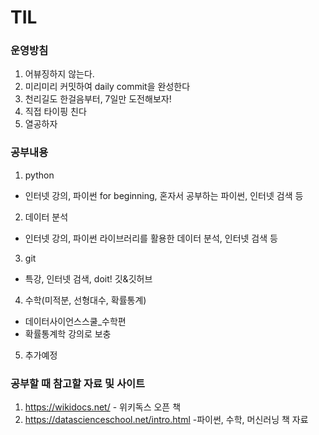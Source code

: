 # TIL

### 운영방침

1. 어뷰징하지 않는다.
2. 미리미리 커밋하여 daily commit을 완성한다
3. 천리길도 한걸음부터, 7일만 도전해보자!
4. 직접 타이핑 친다
5. 열공하자

### 공부내용
1. python
  - 인터넷 강의, 파이썬 for beginning, 혼자서 공부하는 파이썬, 인터넷 검색 등
2. 데이터 분석
  - 인터넷 강의, 파이썬 라이브러리를 활용한 데이터 분석, 인터넷 검색 등
3. git
  - 특강, 인터넷 검색, doit! 깃&깃허브
4. 수학(미적분, 선형대수, 확률통계)
  - 데이터사이언스스쿨_수학편
  - 확률통계학 강의로 보충
5. 추가예정



### 공부할 때 참고할 자료 및 사이트

1. https://wikidocs.net/    - 위키독스 오픈 책
2.  https://datascienceschool.net/intro.html  -파이썬, 수학, 머신러닝 책 자료